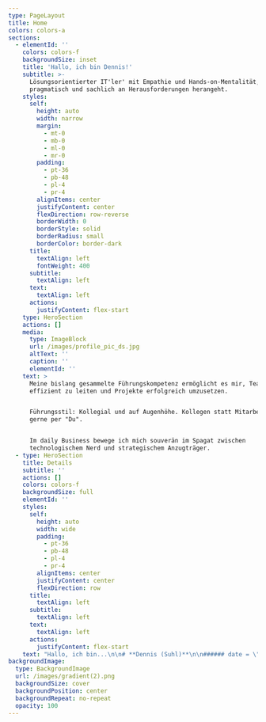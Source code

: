 ```yaml
---
type: PageLayout
title: Home
colors: colors-a
sections:
  - elementId: ''
    colors: colors-f
    backgroundSize: inset
    title: 'Hallo, ich bin Dennis!'
    subtitle: >-
      Lösungsorientierter IT'ler' mit Empathie und Hands-on-Mentalität, der
      pragmatisch und sachlich an Herausforderungen herangeht.
    styles:
      self:
        height: auto
        width: narrow
        margin:
          - mt-0
          - mb-0
          - ml-0
          - mr-0
        padding:
          - pt-36
          - pb-48
          - pl-4
          - pr-4
        alignItems: center
        justifyContent: center
        flexDirection: row-reverse
        borderWidth: 0
        borderStyle: solid
        borderRadius: small
        borderColor: border-dark
      title:
        textAlign: left
        fontWeight: 400
      subtitle:
        textAlign: left
      text:
        textAlign: left
      actions:
        justifyContent: flex-start
    type: HeroSection
    actions: []
    media:
      type: ImageBlock
      url: /images/profile_pic_ds.jpg
      altText: ''
      caption: ''
      elementId: ''
    text: >
      Meine bislang gesammelte Führungskompetenz ermöglicht es mir, Teams
      effizient zu leiten und Projekte erfolgreich umzusetzen.


      Führungsstil: Kollegial und auf Augenhöhe. Kollegen statt Mitarbeiter &
      gerne per "Du".


      Im daily Business bewege ich mich souverän im Spagat zwischen
      technologischem Nerd und strategischem Anzugträger.
  - type: HeroSection
    title: Details
    subtitle: ''
    actions: []
    colors: colors-f
    backgroundSize: full
    elementId: ''
    styles:
      self:
        height: auto
        width: wide
        padding:
          - pt-36
          - pb-48
          - pl-4
          - pr-4
        alignItems: center
        justifyContent: center
        flexDirection: row
      title:
        textAlign: left
      subtitle:
        textAlign: left
      text:
        textAlign: left
      actions:
        justifyContent: flex-start
    text: "Hallo, ich bin...\n\n# **Dennis (Suhl)**\n\n###### date = \"1981-12-30\"\n\n***\n\n#### Im Daily Business\n\n*   IT-Schnittstellen-Manager, Monitoring-Guy und Sysadmin\n\n#### Privat\n\n*   Vater von zwei erwachsenen Töchtern und Hundedame \"Mila\"\n*   Verheiratet\n\n#### Kontakt\n\n|           |                                                                                   |\n| :-------- | :-------------------------------------------------------------------------------- |\n| E-Mail:   | <dennis.suhl@gmx.de>                                                              |\n| Telefon:  | bei Bedarf                                                                        |\n| LinkedIn: | [linkedin.com/in/dennis-suhl](https://www.linkedin.com/in/dennis-suhl-4ba65617b/) |\n| GitHub:   | [github.com/bad13](https://github.com/bad13)                                      |\n\n#### DISG\n\n| Ergebnis                      |Typ    |%      |\n| :---------------------------- | :- | :--- |\n| Ergebnis für Typ Dominant     | D  | 28 % |\n| Ergebnis für Typ Initiativ    | I  | 28 % |\n| Ergebnis für Typ Stetig       | S  | 24 % |\n| Ergebnis für Typ Gewissenhaft | G  | 20 % |\n\n##### Quelle: <https://www.disg-schnelltest.de/> (16.07.2024)\n\n\_\n\n## **Bisherige berufliche Laufbahn**\n\n***\n\n#### Standortleitung IT\n\n*   **Paracelsus Kliniken Deutschland GmbH und Co. KGaA**, Henstedt-Ulzburg | 2023 bis heute\n\n#### Technische Leiter und Leiter IT\n\n*   **Paracelsus Kliniken Deutschland GmbH und Co. KGaA**, Henstedt-Ulzburg | 2017-2023\n\n#### IT-Leiter\n\n*   **Paracelsus Kliniken Henstedt-Ulzburg**, Henstedt-Ulzburg | 2016-2017\n\n#### IT-Systemadministrator\n\n*   **Paracelsus Kliniken Henstedt-Ulzburg**, Henstedt-Ulzburg | 2014-2016\n\n#### IT-Systemadministrator\n\n*   **Interschalt Maritime Systems AG**, Schenefeld | 2010-2014\n\n#### Munitionstechnischer Unteroffizier\n\n*   **Bundeswehr**, Deutschland | 2001-2009\n\n\_\n\n## Ausbildung & Studium\n\n***\n\n### Bachelor of Arts in Digital Business\n\n*   **IU**, Fernstudium | Abschlussdatum: vsl. Ende 2025\n\n### Fachinformatiker Systemintegration (IHK)\n\n*   Ausbildung nach Abschluss der militärischen Laufbahn, 2010\n\n### Bürokaufmann (IHK)\n\n*   Ausbildung als Teil der militärischen Laufbahn, 2005\n\n\_\n\n## Fähigkeiten\n\n***\n\n*   **Werkzeuge & Technologien**: Docker, ms365, Kanban, checkmk, office, git, windows server, linux server (ubuntu), MS-Planner für Projekte, Project-Canvas\n*   **Soziale Fähigkeiten**: Kommunikation, Teamarbeit, Problemlösungsorientierung, Empathie, Mitarbeiterführung und Abteilungsleitung\n\n\_\n\n## Zertifikate\n\n***\n\n*   **Führung**, [Trainingsakademie Pehrs](https://www.trainingsakademie-pehrs.de/) | 2017\n\n\_\n\n## Sprachen\n\n***\n\n*   Deutsch (Fließend)\n*   Englisch (Verstehen (je nach Akzent / Geschwindigkeit)  und lesen gut, frei sprechen seit der Schulzeit nicht mehr und in der bisherigen beruflichen Laufbahn selten bis gar nicht erforderlich. Status: Eingerostet))\n"
backgroundImage:
  type: BackgroundImage
  url: /images/gradient(2).png
  backgroundSize: cover
  backgroundPosition: center
  backgroundRepeat: no-repeat
  opacity: 100
---
```

